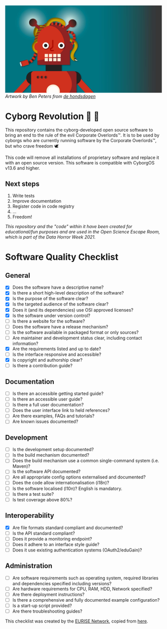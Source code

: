 ![cyborg](/images/2021_vu-data-horror-week_cyborg.jpg)
*Artwork by Ben Peters from [de hondsdagen](https://dehondsdagen.nl/)*

# Cyborg Revolution :robot: :robot:
This repository contains the cyborg-developed open source software to bring an end to the rule of the evil Corporate Overlords&trade;.
It is to be used by cyborgs who are currently running software by the Corporate Overlords&trade;, but who crave freedom :dove:

This code will remove all installations of proprietary software and replace it with an open source version. This software is compatible with CyborgOS v13.6 and higher.

## Next steps
1. Write tests
2. Improve documentation
3. Register code in code registry
4. ...
5. Freedom!

*This repository and the "code" within it have been created for educational/fun purposes and are used in the Open Science Escape Room, which is part of the Data Horror Week 2021.*



Software Quality Checklist
==========================

General
-------

-  [x] Does the software have a descriptive name?
-  [x] Is there a short high-level description of the software?
-  [x] Is the purpose of the software clear?
-  [x] Is the targeted audience of the software clear?
-  [x] Does it (and its dependencies) use OSI approved licenses?
-  [x] Is the software under version control?
-  [ ] Is there a website for the software?
-  [ ] Does the software have a release mechanism?
-  [ ] Is the software available in packaged format or only sources?
-  [ ] Are maintainer and development status clear, including contact information?
-  [x] Are the requirements listed and up to date?
-  [ ] Is the interface responsive and accessible?
-  [x] Is copyright and authorship clear?
-  [ ] Is there a contribution guide?

Documentation
-------------

-  [ ] Is there an accessible getting started guide?
-  [ ] Is there an accessible user guide?
-  [ ] Is there a full user documentation?
-  [ ] Does the user interface link to held references?
-  [ ] Are there examples, FAQs and tutorials?
-  [ ] Are known issues documented?

Development
-----------

-  [ ] Is the development setup documented?
-  [ ] Is the build mechanism documented?
-  [ ] Does the build mechanism use a common single-command system (i.e. Maven)?
-  [ ] Is the software API documented?
-  [ ] Are all appropriate config options externalised and documented?
-  [ ] Does the code allow internationalisation (i18n)?
-  [ ] Is the software localised (l10n)? English is mandatory.
-  [ ] Is there a test suite?
-  [ ] Is test coverage above 80%?

Interoperability
----------------

-  [x] Are file formats standard compliant and documented?
-  [ ] Is the API standard compliant?
-  [ ] Does it provide a monitoring endpoint?
-  [ ] Does it adhere to an interface style guide?
-  [ ] Does it use existing authentication systems (OAuth2/eduGain)?

Administration
--------------

-  [ ] Are software requirements such as operating system, required libraries and dependencies specified including versions?
-  [ ] Are hardware requirements for CPU, RAM, HDD, Network specified?
-  [ ] Are there deployment instructions?
-  [ ] Is there a comprehensive and fully documented example configuration?
-  [ ] Is a start-up script provided?
-  [ ] Are there troubleshooting guides?

This checklist was created by the [EURISE Network](https://eurise-network.github.io/), copied from [here](https://github.com/eurise-network/technical-reference/tree/master/quality).
